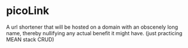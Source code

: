 # picoLink
A url shortener that will be hosted on a domain with an obscenely long name, thereby nullifying any actual benefit it might have. (just practicing MEAN stack CRUD)
